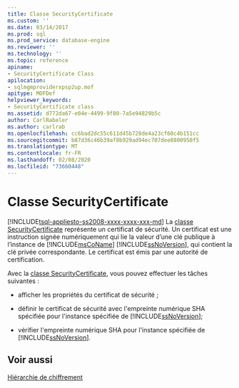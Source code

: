 ```yaml
---
title: Classe SecurityCertificate
ms.custom: ''
ms.date: 03/14/2017
ms.prod: sql
ms.prod_service: database-engine
ms.reviewer: ''
ms.technology: ''
ms.topic: reference
apiname:
- SecurityCertificate Class
apilocation:
- sqlmgmproviderxpsp2up.mof
apitype: MOFDef
helpviewer_keywords:
- SecurityCertificate class
ms.assetid: d772da67-e04e-4499-9f80-7a5e94829b5c
author: CarlRabeler
ms.author: carlrab
ms.openlocfilehash: cc6bad2dc55c611d45b728de4a23cf60c4b151cc
ms.sourcegitcommit: b87d36c46b39af8b929ad94ec707dee8800950f5
ms.translationtype: MT
ms.contentlocale: fr-FR
ms.lasthandoff: 02/08/2020
ms.locfileid: "73660448"
---
```

# <a name="securitycertificate-class"></a>Classe SecurityCertificate
[!INCLUDE[tsql-appliesto-ss2008-xxxx-xxxx-xxx-md](../../../includes/tsql-appliesto-ss2008-xxxx-xxxx-xxx-md.md)]
  La [classe SecurityCertificate](../../../relational-databases/wmi-provider-configuration-classes/securitycertificate-class/securitycertificate-class.md) représente un certificat de sécurité. Un certificat est une instruction signée numériquement qui lie la valeur d’une clé publique à l’instance de [!INCLUDE[msCoName](../../../includes/msconame-md.md)] [!INCLUDE[ssNoVersion](../../../includes/ssnoversion-md.md)], qui contient la clé privée correspondante. Le certificat est émis par une autorité de certification.  
  
 Avec la [classe SecurityCertificate](../../../relational-databases/wmi-provider-configuration-classes/securitycertificate-class/securitycertificate-class.md), vous pouvez effectuer les tâches suivantes :  
  
-   afficher les propriétés du certificat de sécurité ;  
  
-   définir le certificat de sécurité avec l'empreinte numérique SHA spécifiée pour l'instance spécifiée de [!INCLUDE[ssNoVersion](../../../includes/ssnoversion-md.md)];  
  
-   vérifier l'empreinte numérique SHA pour l'instance spécifiée de [!INCLUDE[ssNoVersion](../../../includes/ssnoversion-md.md)].  
  
## <a name="see-also"></a>Voir aussi  
 [Hiérarchie de chiffrement](../../../relational-databases/security/encryption/encryption-hierarchy.md)  
  
  
